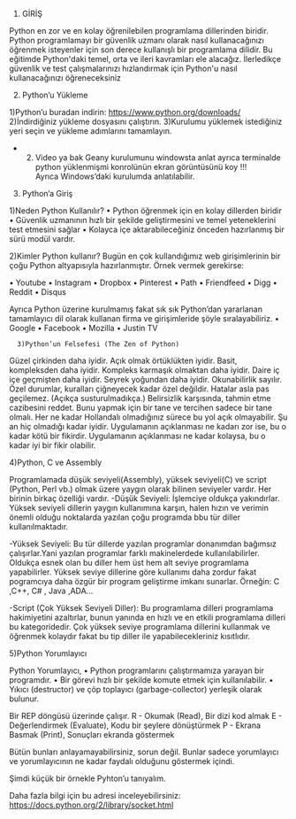 1.	GİRİŞ

Python en zor ve en kolay öğrenilebilen programlama dillerinden biridir. Python programlamayı bir güvenlik uzmanı olarak nasıl kullanacağınızı öğrenmek isteyenler için son derece kullanışlı bir programlama dilidir.
Bu eğitimde Python'daki temel, orta ve ileri kavramları ele alacağız. İlerledikçe güvenlik ve test çalışmalarınızı hızlandırmak için Python'u nasıl kullanacağınızı öğreneceksiniz

2.	Python’u Yükleme

1)Python’u buradan indirin: https://www.python.org/downloads/
2)İndirdiğiniz yükleme dosyasını çalıştırın.
3)Kurulumu yüklemek istediğiniz yeri seçin ve yükleme adımlarını tamamlayın.




- 2. Video ya bak Geany kurulumunu windowsta anlat ayrıca terminalde python yüklenmişmi konrolünün ekran görüntüsünü koy !!!  
Ayrıca Windows’daki kurulumda anlatılabilir.

3.	Python’a Giriş

1)Neden Python Kullanılır?
•	Python öğrenmek için en kolay dillerden biridir
•	Güvenlik uzmanının hızlı bir şekilde geliştirmesini ve temel yeteneklerini test etmesini sağlar
•	Kolayca içe aktarabileceğiniz önceden hazırlanmış bir sürü modül vardır.

2)Kimler Python kullanır?
Bugün en çok kullandığımız web girişimlerinin bir çoğu Python altyapısıyla hazırlanmıştır. Örnek vermek gerekirse:

•	Youtube
•	Instagram
•	Dropbox
•	Pinterest
•	Path
•	Friendfeed
•	Digg
•	Reddit
•	Disqus

Ayrıca Python üzerine kurulmamış fakat sık sık Python’dan yararlanan tamamlayıcı dil olarak kullanan firma ve girişimleride şöyle sıralayabiliriz.
•	Google
•	Facebook
•	Mozilla
•	Justin TV

      3)Python’un Felsefesi (The Zen of Python)

Güzel çirkinden daha iyidir.
Açık olmak örtüklükten iyidir.
Basit, kompleksden daha iyidir.
Kompleks karmaşık olmaktan daha iyidir.
Daire iç içe geçmişten daha iyidir.
Seyrek yoğundan daha iyidir.
Okunabilirlik sayılır.
Özel durumlar, kuralları çiğneyecek kadar özel değildir.
Hatalar asla pas geçilemez. (Açıkça susturulmadıkça.)
Belirsizlik karşısında, tahmin etme cazibesini reddet.
Bunu yapmak için bir tane ve tercihen sadece bir tane olmalı.
Her ne kadar Hollandalı olmadığınız sürece bu yol açık olmayabilir.
Şu an hiç olmadığı kadar iyidir.
Uygulamanın açıklanması ne kadarı zor ise, bu o kadar kötü bir fikirdir.
Uygulamanın açıklanması ne kadar kolaysa, bu o kadar iyi bir fikir olabilir.

4)Python, C ve Assembly

Programlamada düşük seviyeli(Assembly), yüksek seviyeli(C) ve script (Python, Perl vb.) olmak üzere yaygın olarak bilinen seviyeler vardır. Her birinin birkaç özelliği vardır.
	-Düşük Seviyeli: İşlemciye oldukça yakındırlar. Yüksek seviyeli dillerin yaygın kullanımına karşın, halen hızın ve verimin önemli olduğu noktalarda yazılan çoğu programda bbu tür diller kullanılmaktadır.

-Yüksek Seviyeli: Bu tür dillerde yazılan programlar donanımdan bağımsız çalışırlar.Yani yazılan programlar farklı makinelerdede kullanılabilirler. Oldukça esnek olan bu diller hem üst hem alt seviye programlama yapabilirler. Yüksek seviye dillerine göre kullanımı daha zordur fakat pogramcıya daha özgür bir program geliştirme imkanı sunarlar. Örneğin: C ,C++, C# , Java ,ADA...

-Script (Çok Yüksek Seviyeli Diller): Bu programlama dilleri programlama hakimiyetini azaltırlar, bunun yanında en hızlı ve en etkili programlama dilleri bu kategoridedir. Çok yüksek seviye programlama dillerini kullanmak ve öğrenmek kolaydır fakat bu tip diller ile yapabilecekleriniz kısıtlıdır.


5)Python Yorumlayıcı

Python Yorumlayıcı, 
•	Python programlarını çalıştırmamıza yarayan bir programdır. 
•	Bir görevi hızlı bir şekilde komute etmek için kullanılabilir.
•	Yıkıcı (destructor) ve çöp toplayıcı (garbage-collector) yerleşik olarak bulunur.

Bir REP döngüsü üzerinde çalışır.
R - Okumak (Read), Bir dizi kod almak
E - Değerlendirmek (Evaluate), Kodu bir şeylere dönüştürmek
P - Ekrana Basmak (Print), Sonuçları ekranda göstermek

Bütün bunları anlayamayabilirsiniz, sorun değil. Bunlar sadece yorumlayıcı ve yorumlayıcının ne kadar faydalı olduğunu göstermek içindi.


Şimdi küçük bir örnekle Pyhton’u tanıyalım. 



Daha fazla bilgi için bu adresi inceleyebilirsiniz: https://docs.python.org/2/library/socket.html



